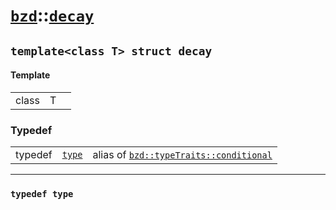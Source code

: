 # [`bzd`](../../index.md)::[`decay`](../index.md)

## `template<class T> struct decay`

#### Template
||||
|---:|:---|:---|
|class|T||
### Typedef
||||
|---:|:---|:---|
|typedef|[`type`](./index.md)|alias of [`bzd::typeTraits::conditional`](../typetraits/conditional/index.md)|
------
### `typedef type`

